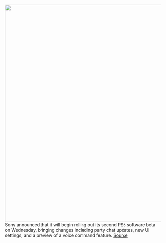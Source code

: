 <img src='https://cdn.vox-cdn.com/thumbor/FgRgsrydZeGSJWAOgMNQO38EKKg=/0x0:2040x1360/1200x800/filters:focal(857x517:1183x843)/cdn.vox-cdn.com/uploads/chorus_image/image/70485304/vpavic_4278_20201030_0247.0.jpg' width='700px' /><br/>
Sony announced that it will begin rolling out its second PS5 software beta on Wednesday, bringing changes including party chat updates, new UI settings, and a preview of a voice command feature.
<a href='https://www.theverge.com/2022/2/8/22924049/ps5-beta-voice-commands-party-chats'> Source <a/>